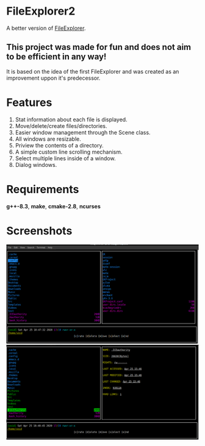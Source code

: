 # FileExplorer2
A better version of [FileExplorer](https://github.com/marprok/FileExplorer).

## This project was made for fun and does not aim to be efficient in any way!

It is based on the idea of the first FileExplorer and was created as an improvement uppon it's predecessor.

# Features
1. Stat information about each file is displayed.
2. Move/delete/create files/directories.
3. Easier window management through the Scene class.
4. All windows are resizable.
5. Priview the contents of a directory.
6. A simple custom line scrolling mechanism.
7. Select multiple lines inside of a window.
8. Dialog windows.

# Requirements

**g++-8.3**, **make**, **cmake-2.8**, **ncurses**

# Screenshots

![](images/1.png)
![](images/2.png)
